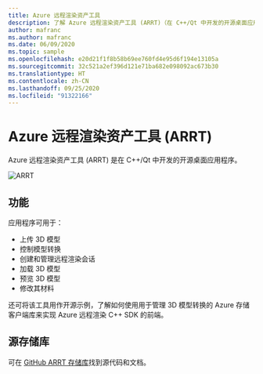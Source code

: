 ```yaml
---
title: Azure 远程渲染资产工具
description: 了解 Azure 远程渲染资产工具 (ARRT)（在 C++/Qt 中开发的开源桌面应用程序）。
author: mafranc
ms.author: mafranc
ms.date: 06/09/2020
ms.topic: sample
ms.openlocfilehash: e20d21f1f8b58b69ee760fd4e95d6f194e13105a
ms.sourcegitcommit: 32c521a2ef396d121e71ba682e098092ac673b30
ms.translationtype: HT
ms.contentlocale: zh-CN
ms.lasthandoff: 09/25/2020
ms.locfileid: "91322166"
---
```

# <a name="azure-remote-rendering-asset-tool-arrt"></a>Azure 远程渲染资产工具 (ARRT)

Azure 远程渲染资产工具 (ARRT) 是在 C++/Qt 中开发的开源桌面应用程序。

![ARRT](./media/azure-remote-rendering-asset-tool.png "ARRT 屏幕截图")

## <a name="features"></a>功能

应用程序可用于：

* 上传 3D 模型
* 控制模型转换
* 创建和管理远程渲染会话
* 加载 3D 模型
* 预览 3D 模型
* 修改其材料

还可将该工具用作开源示例，了解如何使用用于管理 3D 模型转换的 Azure 存储客户端库来实现 Azure 远程渲染 C++ SDK 的前端。

## <a name="source-repository"></a>源存储库

可在 [GitHub ARRT 存储库](https://github.com/Azure/azure-remote-rendering-asset-tool)找到源代码和文档。
